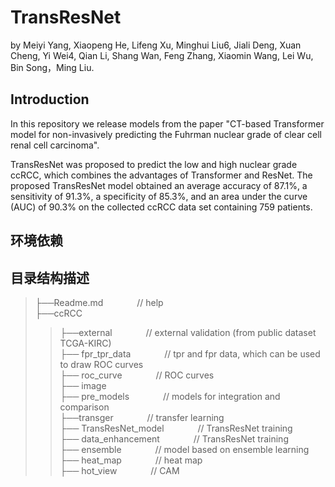 # TransResNet

by Meiyi Yang, Xiaopeng He, Lifeng Xu, Minghui Liu6, Jiali Deng, Xuan Cheng, Yi Wei4, Qian Li, Shang Wan, Feng Zhang, Xiaomin Wang, Lei Wu, Bin Song，Ming Liu.

## Introduction
In this repository we release models from the paper "CT-based Transformer model for non-invasively predicting the Fuhrman nuclear grade of clear cell renal cell carcinoma".

TransResNet was proposed to predict the low and high nuclear grade ccRCC, which combines the advantages of Transformer and ResNet. The proposed TransResNet model obtained an average accuracy of 87.1%, a sensitivity of 91.3%, a specificity of 85.3%, and an area under the curve (AUC) of 90.3% on the collected ccRCC data set containing 759 patients.

## 环境依赖


## 目录结构描述
> ├──Readme.md        &emsp;&emsp; &emsp;         // help  <br>
> ├──ccRCC              <br>  
> > ├──external       &emsp;&emsp; &emsp;         // external validation (from public dataset TCGA-KIRC)  <br>
> > ├── fpr_tpr_data     &emsp;&emsp; &emsp;           // tpr and fpr data, which can be used to draw ROC curves  <br>
> > ├── roc_curve      &emsp;&emsp; &emsp;         //  ROC curves  <br>
> > ├── image <br>
> > ├── pre_models  &emsp;&emsp; &emsp;         // models for integration and comparison  <br>
> > ├──transger  &emsp;&emsp; &emsp;              // transfer learning  <br>
> > ├── TransResNet_model  &emsp;&emsp; &emsp;   // TransResNet training  <br>
> > ├── data_enhancement  &emsp;&emsp; &emsp;   // TransResNet training  <br>
> > ├── ensemble  &emsp;&emsp; &emsp;   // model based on ensemble learning  <br>
> > ├── heat_map  &emsp;&emsp; &emsp;   // heat map  <br>
> > ├── hot_view  &emsp;&emsp; &emsp;   // CAM <br>



